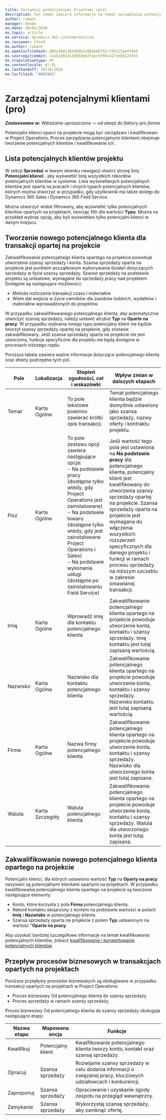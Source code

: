 ```yaml
---
title: Zarządzaj potencjalnymi klientami (pro)
description: Ten temat zawiera informacje na temat zarządzania potencjalnymi klientami (pro).
author: rumant
manager: Annbe
ms.date: 10/01/2020
ms.topic: article
ms.service: dynamics-365-customerservice
ms.reviewer: kfend
ms.author: rumant
ms.openlocfilehash: 005e36811643b0b1e98a686792cf39125ae97949
ms.sourcegitcommit: 11a61db54119503e82faec5f99c4273e8d1247e5
ms.translationtype: HT
ms.contentlocale: pl-PL
ms.lasthandoff: 10/16/2020
ms.locfileid: "4081941"
---
```

# <a name="manage-leads-pro"></a>Zarządzaj potencjalnymi klientami (pro)

_**Zastosowane w:** Wdrażanie uproszczone — od okazji do faktury pro forma_

Potencjalni klienci oparci na projekcie mogą być zarządzani i kwalifikowani w Project Operations. Proces zarządzania potencjalnymi klientami obejmuje tworzenie potencjalnych klientów i kwalifikowanie ich. 

## <a name="list-of-project-sales-leads"></a>Lista potencjalnych klientów projektu

W sekcji **Sprzedaż** w lewym okienku nawigacji otwórz stronę listy **Potencjalni klienci** , aby wyświetlić listę wszystkich rekordów potencjalnych klientów w systemie. Lista wyświetlanych potencjalnych klientów jest oparta na pracach i innych typach potencjalnych klientów, których można utworzyć w przypadku, gdy użytkownik ma także dostęp do Dynamics 365 Sales i Dynamics 365 Field Service.

Można utworzyć widok filtrowany, aby wyświetlić tylko potencjalnych klientów opartych na projektach, tworząc filtr dla wartości **Typu**. Można na przykład wybrać opcję, aby byli wyświetlani tylko potencjalni klienci w danym miejscu.

## <a name="creating-a-new-lead-for-a-project-based-deal"></a>Tworzenie nowego potencjalnego klienta dla transakcji opartej na projekcie

Zakwalifikowanie potencjalnego klienta opartego na projekcie powoduje utworzenie szansy sprzedaży i konta. Szansa sprzedaży oparta na projekcie jest punktem początkowym wykonywania działań dotyczących sprzedaży w fazie szansy sprzedaży. Szanse sprzedaży na podstawie projektu są unikatowe, wymagane do sprzedaży pracy nad projektem. Dostępne są następujące możliwości:

- Metoda rozliczania transakcji czasu i materiałów
- Wiele dat wejścia w życie cenników dla zasobów ludzkich, wydatków i materiałów wprowadzonych do projektów.

W przypadku zakwalifikowanego potencjalnego klienta, aby automatycznie utworzyć szansę sprzedaży, należy ustawić atrybut **Typ** na **Oparte na pracy**. W przypadku wybrania innego typu potencjalny klient nie będzie tworzył szansy sprzedaży opartej na projekcie, gdy zostanie zakwalifikowany. Jeśli szansa sprzedaży oparta na projekcie nie jest utworzona, funkcje specyficzne dla projektu nie będą dostępne w procesach niższego rzędu.

Poniższa tabela zawiera ważne informacje dotyczące potencjalnego klienta oraz efekty podrzędne tych pól.

| **Pole** | **Lokalizacja** | **Stopień zgodności, cel i wskazówki** | **Wpływ zmian w dalszych etapach** |
| --- | --- | --- | --- |
| Temat | Karta Ogólne | To pole tekstowe powinno zawierać krótki opis transakcji. | Temat potencjalnego klienta będzie domyślnie ustawiony jako szansa sprzedaży, nazwy oferty i kontraktu projektu. |
| Pisz | Karta Ogólne | To pole zestawu opcji zawiera następujące opcje:</br>- Na podstawie pracy (dostępne tylko wtedy, gdy Project Operations jest zainstalowane)</br>- Na podstawie towaru (dostępne tylko wtedy, gdy jest zainstalowane Project Operations i Sales)</br>- Na podstawie wykonania usługi (dostępne po zainstalowaniu Field Service) | Jeśli wartość tego pola jest ustawiona na **Na podstawie pracy** dla potencjalnego klienta, potencjalny klient jest kwalifikowany do utworzenia szansy sprzedaży opartej na projekcie. Szansa sprzedaży oparta na projekcie jest wymagana do włączenia wszystkich rozszerzeń specyficznych dla danego projektu i funkcji w ramach procesu sprzedaży na niższym szczeblu w zakresie omawianej transakcji. |
| Imię | Karta Ogólne | Wprowadź imię dla kontaktu potencjalnego klienta | Zakwalifikowanie potencjalnego klienta opartego na projekcie powoduje utworzenie konta, kontaktu i szansy sprzedaży. Imię kontaktu jest tutaj zapisaną wartością. |
| Nazwisko | Karta Ogólne | Nazwisko dla kontaktu potencjalnego klienta | Zakwalifikowanie potencjalnego klienta opartego na projekcie powoduje utworzenie konta, kontaktu i szansy sprzedaży. Nazwisko kontaktu jest tutaj zapisaną wartością. |
| Firma | Karta Ogólne | Nazwa firmy potencjalnego klienta | Zakwalifikowanie potencjalnego klienta opartego na projekcie powoduje utworzenie konta, kontaktu i szansy sprzedaży. Nazwisko dla utworzonego konta jest tutaj zapisane. |
| Waluta | Karta Szczegóły | Waluta potencjalnego klienta | Zakwalifikowanie potencjalnego klienta opartego na projekcie powoduje utworzenie konta, kontaktu i szansy sprzedaży. Waluta dla utworzonego konta jest tutaj zapisana. |

## <a name="qualify-a-new-project-based-lead"></a>Zakwalifikowanie nowego potencjalnego klienta opartego na projekcie

Potencjalni klienci, dla których ustawiono wartość **Typ** na **Oparty na pracy** nazywani są potencjalnymi klientami opartymi na projektach. W przypadku kwalifikowania potencjalnego klienta opartego na projekcie są tworzone następujące elementy:

- Konto, które korzysta z pola **Firma** potencjalnego klienta.
- Rekord kontaktu skojarzony z kontem na podstawie wartości w polach **Imię** i **Nazwisko** w potencjalnego klienta.
- Szansa sprzedaży oparta na projekcie z polem **Typ** ustawionym na wartość &quot;**Oparte na pracy**.

Aby uzyskać bardziej szczegółowe informacje na temat kwalifikowania potencjalnych klientów, zobacz [kwalifikowanie i konwertowanie potencjalnych klientów](https://docs.microsoft.com/dynamics365/sales-enterprise/qualify-lead-convert-opportunity-sales).

## <a name="business-process-flow-for-project-based-deals"></a>Przepływ procesów biznesowych w transakcjach opartych na projektach

Poniższe przepływy procesów biznesowych są obsługiwane w przypadku transakcji opartych na projektach w Project Operations:

- Proces biznesowy Od potencjalnego klienta do szansy sprzedaży
- Proces sprzedaży w ramach szansy sprzedaży

Proces biznesowy Od potencjalnego klienta do szansy sprzedaży obsługuje następujące etapy:

| Nazwa etapu | Mapowana encja | Funkcje |
| --- | --- | --- |
| Kwalifikuj | Potencjalny klient | Kwalifikowanie potencjalnego klienta tworzy konto, kontakt oraz szansę sprzedaży. |
| Opracuj | Szansa sprzedaży | Rozwijanie szansy sprzedaży w celu dodania informacji o związanej pracy, kluczowych udziałowcach i konkurencji. |
| Zaproponuj | Szansa sprzedaży | Opracowanie i uzyskanie zgody zespołu na przegląd wewnętrzny. |
| Zamykanie | Szansa sprzedaży | Wykorzystaj szansę sprzedaży, aby zamknąć ofertę. |
